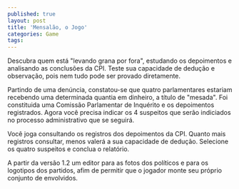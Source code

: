 ```yaml
---
published: true
layout: post
title: 'Mensalão, o Jogo'
categories: Game
tags: 
---
```

Descubra quem est&aacute; &quot;levando grana por fora&quot;, estudando os depoimentos e analisando as conclus&otilde;es da CPI. Teste sua capacidade de dedu&ccedil;&atilde;o e observa&ccedil;&atilde;o, pois nem tudo pode ser provado diretamente.




Partindo de uma den&uacute;ncia, constatou-se que quatro parlamentares estariam recebendo uma determinada quantia em dinheiro, a t&iacute;tulo de &quot;mesada&quot;. Foi constituida uma Comiss&atilde;o Parlamentar de Inqu&eacute;rito e os depoimentos registrados. Agora voc&ecirc; precisa indicar os 4 suspeitos que ser&atilde;o indiciados no processo administrativo que se seguir&aacute;.




Voc&ecirc; joga consultando os registros dos depoimentos da CPI. Quanto mais registros consultar, menos valer&aacute; a sua capacidade de dedu&ccedil;&atilde;o. Selecione os quatro suspeitos e conclua o relat&oacute;rio.






A partir da vers&atilde;o 1.2 um editor para as fotos dos pol&iacute;ticos e para os logotipos dos partidos, afim de permitir que o jogador monte seu pr&oacute;prio conjunto de envolvidos.
